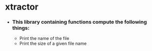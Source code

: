 # xtractor #
* ### This library containing functions compute the following things:
  * Print the name of the file
  * Print the size of a given file name

